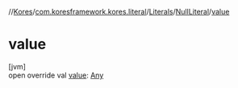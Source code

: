//[Kores](../../../../index.md)/[com.koresframework.kores.literal](../../index.md)/[Literals](../index.md)/[NullLiteral](index.md)/[value](value.md)

# value

[jvm]\
open override val [value](value.md): [Any](https://kotlinlang.org/api/latest/jvm/stdlib/kotlin/-any/index.html)
